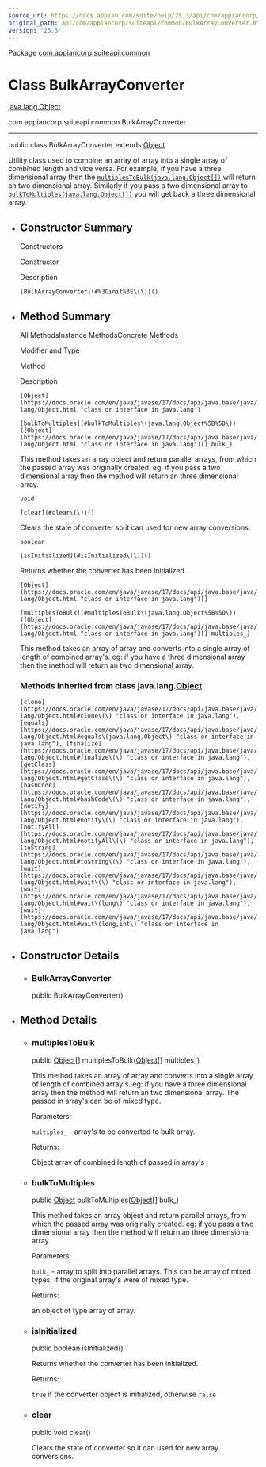 ```yaml
---
source_url: https://docs.appian.com/suite/help/25.3/api/com/appiancorp/suiteapi/common/BulkArrayConverter.html
original_path: api/com/appiancorp/suiteapi/common/BulkArrayConverter.html
version: "25.3"
---
```


Package [com.appiancorp.suiteapi.common](package-summary.html)

# Class BulkArrayConverter

[java.lang.Object](https://docs.oracle.com/en/java/javase/17/docs/api/java.base/java/lang/Object.html "class or interface in java.lang")

com.appiancorp.suiteapi.common.BulkArrayConverter

* * *

public class BulkArrayConverter extends [Object](https://docs.oracle.com/en/java/javase/17/docs/api/java.base/java/lang/Object.html "class or interface in java.lang")

Utility class used to combine an array of array into a single array of combined length and vice versa. For example, if you have a three dimensional array then the [`multiplesToBulk(java.lang.Object[])`](#multiplesToBulk\(java.lang.Object%5B%5D\)) will return an two dimensional array. Similarly if you pass a two dimensional array to [`bulkToMultiples(java.lang.Object[])`](#bulkToMultiples\(java.lang.Object%5B%5D\)) you will get back a three dimensional array.

-   ## Constructor Summary

    Constructors

    Constructor

    Description

    `[BulkArrayConverter](#%3Cinit%3E\(\))()`

-   ## Method Summary

    All MethodsInstance MethodsConcrete Methods

    Modifier and Type

    Method

    Description

    `[Object](https://docs.oracle.com/en/java/javase/17/docs/api/java.base/java/lang/Object.html "class or interface in java.lang")`

    `[bulkToMultiples](#bulkToMultiples\(java.lang.Object%5B%5D\))([Object](https://docs.oracle.com/en/java/javase/17/docs/api/java.base/java/lang/Object.html "class or interface in java.lang")[] bulk_)`

    This method takes an array object and return parallel arrays, from which the passed array was originally created. eg: if you pass a two dimensional array then the method will return an three dimensional array.

    `void`

    `[clear](#clear\(\))()`

    Clears the state of converter so it can used for new array conversions.

    `boolean`

    `[isInitialized](#isInitialized\(\))()`

    Returns whether the converter has been initialized.

    `[Object](https://docs.oracle.com/en/java/javase/17/docs/api/java.base/java/lang/Object.html "class or interface in java.lang")[]`

    `[multiplesToBulk](#multiplesToBulk\(java.lang.Object%5B%5D\))([Object](https://docs.oracle.com/en/java/javase/17/docs/api/java.base/java/lang/Object.html "class or interface in java.lang")[] multiples_)`

    This method takes an array of array and converts into a single array of length of combined array's. eg: if you have a three dimensional array then the method will return an two dimensional array.

    ### Methods inherited from class java.lang.[Object](https://docs.oracle.com/en/java/javase/17/docs/api/java.base/java/lang/Object.html "class or interface in java.lang")

    `[clone](https://docs.oracle.com/en/java/javase/17/docs/api/java.base/java/lang/Object.html#clone\(\) "class or interface in java.lang"), [equals](https://docs.oracle.com/en/java/javase/17/docs/api/java.base/java/lang/Object.html#equals\(java.lang.Object\) "class or interface in java.lang"), [finalize](https://docs.oracle.com/en/java/javase/17/docs/api/java.base/java/lang/Object.html#finalize\(\) "class or interface in java.lang"), [getClass](https://docs.oracle.com/en/java/javase/17/docs/api/java.base/java/lang/Object.html#getClass\(\) "class or interface in java.lang"), [hashCode](https://docs.oracle.com/en/java/javase/17/docs/api/java.base/java/lang/Object.html#hashCode\(\) "class or interface in java.lang"), [notify](https://docs.oracle.com/en/java/javase/17/docs/api/java.base/java/lang/Object.html#notify\(\) "class or interface in java.lang"), [notifyAll](https://docs.oracle.com/en/java/javase/17/docs/api/java.base/java/lang/Object.html#notifyAll\(\) "class or interface in java.lang"), [toString](https://docs.oracle.com/en/java/javase/17/docs/api/java.base/java/lang/Object.html#toString\(\) "class or interface in java.lang"), [wait](https://docs.oracle.com/en/java/javase/17/docs/api/java.base/java/lang/Object.html#wait\(\) "class or interface in java.lang"), [wait](https://docs.oracle.com/en/java/javase/17/docs/api/java.base/java/lang/Object.html#wait\(long\) "class or interface in java.lang"), [wait](https://docs.oracle.com/en/java/javase/17/docs/api/java.base/java/lang/Object.html#wait\(long,int\) "class or interface in java.lang")`

-   ## Constructor Details

    -   ### BulkArrayConverter

        public BulkArrayConverter()

-   ## Method Details

    -   ### multiplesToBulk

        public [Object](https://docs.oracle.com/en/java/javase/17/docs/api/java.base/java/lang/Object.html "class or interface in java.lang")\[\] multiplesToBulk([Object](https://docs.oracle.com/en/java/javase/17/docs/api/java.base/java/lang/Object.html "class or interface in java.lang")\[\] multiples\_)

        This method takes an array of array and converts into a single array of length of combined array's. eg: if you have a three dimensional array then the method will return an two dimensional array. The passed in array's can be of mixed type.

        Parameters:

        `multiples_` - array's to be converted to bulk array.

        Returns:

        Object array of combined length of passed in array's

    -   ### bulkToMultiples

        public [Object](https://docs.oracle.com/en/java/javase/17/docs/api/java.base/java/lang/Object.html "class or interface in java.lang") bulkToMultiples([Object](https://docs.oracle.com/en/java/javase/17/docs/api/java.base/java/lang/Object.html "class or interface in java.lang")\[\] bulk\_)

        This method takes an array object and return parallel arrays, from which the passed array was originally created. eg: if you pass a two dimensional array then the method will return an three dimensional array.

        Parameters:

        `bulk_` - array to split into parallel arrays. This can be array of mixed types, if the original array's were of mixed type.

        Returns:

        an object of type array of array.

    -   ### isInitialized

        public boolean isInitialized()

        Returns whether the converter has been initialized.

        Returns:

        `true` if the converter object is initialized, otherwise `false`

    -   ### clear

        public void clear()

        Clears the state of converter so it can used for new array conversions.